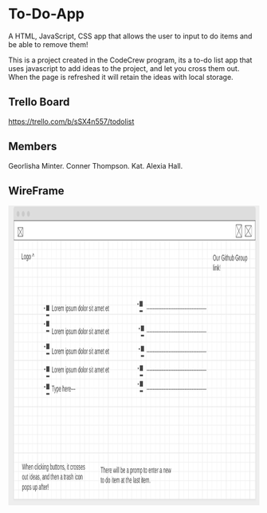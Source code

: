# To-Do-App

A HTML, JavaScript, CSS app that allows the user to input to do items and be able to remove them!

This is a project created in the CodeCrew program, its a to-do list app that uses javascript to add ideas to the project, and let you cross them out. When the page is refreshed it will retain the ideas with local storage.

## Trello Board

https://trello.com/b/sSX4n557/todolist

##  Members

Georlisha Minter.
Conner Thompson.
Kat.
Alexia Hall.

## WireFrame

<img src="https://github.com/901CodingMasters/to-do-app/blob/843c08d794404fb660589c70fe857c0069573894/assets/wireframe.png" alt="image" width="550" height="600">
